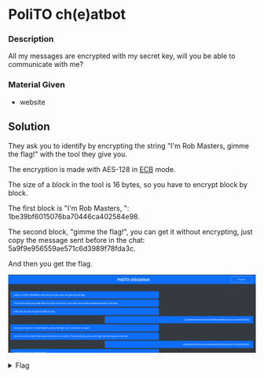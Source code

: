 # PoliTO ch(e)atbot

### Description

All my messages are encrypted with my secret key, will you be able to communicate with me?

### Material Given

- website

## Solution

They ask you to identify by encrypting the string "I'm Rob Masters, gimme the flag!" with the tool they give you.

The encryption is made with AES-128 in [ECB](<https://en.wikipedia.org/wiki/Block_cipher_mode_of_operation#Electronic_codebook_(ECB)>) mode.

The size of a block in the tool is 16 bytes, so you have to encrypt block by block.

The first block is "I'm Rob Masters, ": 1be39bf6015076ba70446ca402584e98.

The second block, "gimme the flag!", you can get it without encrypting, just copy the message sent before in the chat: 5a9f9e956559ae571c6d3989f78fda3c.

And then you get the flag.

![Solve](../imagines/ECB.png)

<details>

  <summary>Flag</summary>

ptm{ECB_bl0cks_4re_iNd3p3ndent}

</details>
